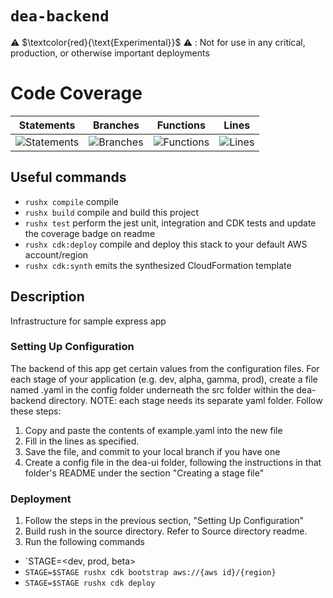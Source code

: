 # `dea-backend`

⚠️ $\textcolor{red}{\text{Experimental}}$ ⚠️ : Not for use in any critical, production, or otherwise important deployments

# Code Coverage

| Statements                                                                               | Branches                                                                             | Functions                                                                              | Lines                                                                          |
| ---------------------------------------------------------------------------------------- | ------------------------------------------------------------------------------------ | -------------------------------------------------------------------------------------- | ------------------------------------------------------------------------------ |
| ![Statements](https://img.shields.io/badge/statements-62.44%25-red.svg?style=flat) | ![Branches](https://img.shields.io/badge/branches-50%25-red.svg?style=flat) | ![Functions](https://img.shields.io/badge/functions-66.66%25-red.svg?style=flat) | ![Lines](https://img.shields.io/badge/lines-61.98%25-red.svg?style=flat) |


## Useful commands

- `rushx compile` compile
- `rushx build` compile and build this project
- `rushx test` perform the jest unit, integration and CDK tests and update the coverage badge on readme
- `rushx cdk:deploy` compile and deploy this stack to your default AWS account/region
- `rushx cdk:synth` emits the synthesized CloudFormation template

## Description

Infrastructure for sample express app

### Setting Up Configuration

The backend of this app get certain values from the configuration files. For each stage of your application (e.g. dev, alpha, gamma, prod), create a file named <STAGE>.yaml in the config folder underneath the src folder within the dea-backend directory. NOTE: each stage needs its separate yaml folder. Follow these steps:

1. Copy and paste the contents of example.yaml into the new file
2. Fill in the lines as specified.
3. Save the file, and commit to your local branch if you have one
4. Create a config file in the dea-ui folder, following the instructions in that folder's README under the section "Creating a stage file"

### Deployment

1. Follow the steps in the previous section, "Setting Up Configuration"
2. Build rush in the source directory. Refer to Source directory readme.
3. Run the following commands

- `STAGE=<dev, prod, beta>
- `STAGE=$STAGE rushx cdk bootstrap aws://{aws id}/{region}`
- `STAGE=$STAGE rushx cdk deploy`
